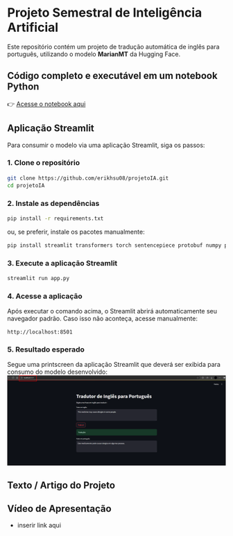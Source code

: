 # Projeto Semestral de Inteligência Artificial

Este repositório contém um projeto de tradução automática de inglês para português, utilizando o modelo **MarianMT** da Hugging Face.

## Código completo e executável em um notebook Python

👉 [Acesse o notebook aqui](Projeto_IA.ipynb)

##  Aplicação Streamlit
Para consumir o modelo via uma aplicação Streamlit, siga os passos:

### 1. Clone o repositório

```bash
git clone https://github.com/erikhsu08/projetoIA.git
cd projetoIA
```

### 2. Instale as dependências

```bash
pip install -r requirements.txt
```

ou, se preferir, instale os pacotes manualmente:

```bash
pip install streamlit transformers torch sentencepiece protobuf numpy pillow
```

### 3. Execute a aplicação Streamlit

```bash
streamlit run app.py
```

### 4. Acesse a aplicação

Após executar o comando acima, o Streamlit abrirá automaticamente seu navegador padrão. Caso isso não aconteça, acesse manualmente:

```
http://localhost:8501
```

### 5. Resultado esperado
Segue uma printscreen da aplicação Streamlit que deverá ser exibida para consumo do modelo desenvolvido:
![Streamlit](streamlit.png)


## Texto / Artigo do Projeto

## Vídeo de Apresentação
- inserir link aqui
